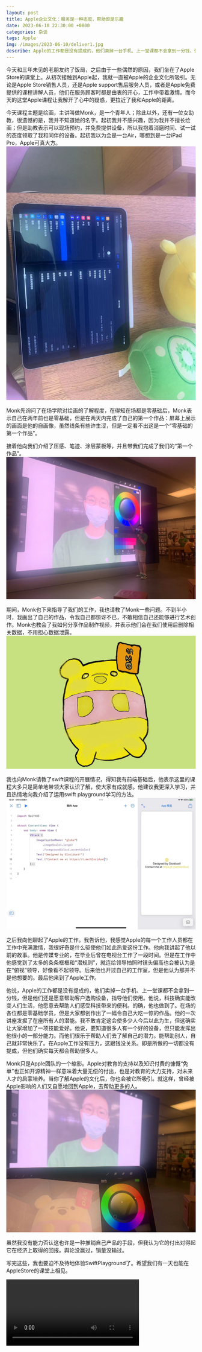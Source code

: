 ```yaml
---
layout: post
title: Apple企业文化：服务是一种态度，帮助即是乐趣
date: 2023-06-10 22:30:00 +0800
categories: 杂谈
tags: Apple
img: /images/2023-06-10/deliver1.jpg
describe: Apple的工作都是没有提成的，他们卖掉一台手机、上一堂课都不会拿到一分钱，但是他们还是愿意帮助客户。他的一次讲座发掘了在座所有人的潜能。很多人有一个好的设备，但只能发挥出他很小的一部分能力。而他们很乐于帮助人们去了解自己的潜力。Apple对教育的支持以及知识付费的慷慨“免单”也正如开源精神一样意味着大量无偿的付出，也是对教育的大力支持，对未来人才的启蒙培养。就这样，曾经被Apple影响的人们又自愿地回到Apple，去帮助更多的人。
---
```


今天和三年未见的老朋友约了饭局，之后由于一些偶然的原因，我们坐在了Apple Store的课堂上。从初次接触到Apple起，我就一直被Apple的企业文化所吸引。无论是Apple Store销售人员，还是Apple support售后服务人员，或者是Apple免费提供的课程讲解人员，他们在服务顾客时都是由衷的开心，工作中带着激情。而今天的这堂Apple课程让我解开了心中的疑惑，更拉近了我和Apple的距离。  


今天课程主题是绘画，主讲叫做Monk，是一个青年人；除此以外，还有一位女助教，很遗憾的是，我并不知道她的名字。起初我并不感兴趣，因为我并不擅长绘画；但是助教表示可以现场预约，并免费提供设备，所以我抱着消磨时间、试一试的态度领取了我和同伴的设备。起初我以为会是一台Air，哪想到是一台iPad Pro，Apple可真大方。  
![](/images/2023-06-10/pad.jpg)

Monk先询问了在场学院对绘画的了解程度，在得知在场都是零基础后，Monk表示自己在两年前也是零基础，但是在两天内完成了自己的第一个作品：屏幕上展示的画面是他的自画像，虽然线条有些许生涩，但是一定看不出这是一个“零基础的第一个作品”。  


接着他向我们介绍了压感、笔迹、涂层蒙板等，并且带我们完成了我们的“第一个作品”。  
![](/images/2023-06-10/deliver1.jpg)  

期间，Monk也下来指导了我们的工作，我也请教了Monk一些问题。不到半小时，我画出了自己的作品，令我自己都惊讶不已，不敢相信自己还能够进行艺术创作。Monk也教会了我如何分享作品制作视频，并表示他们会在我们使用后删除相关数据，不用担心数据泄露。  
![](/images/2023-06-10/pic1.jpg)

我也向Monk请教了swift课程的开展情况，得知我有前端基础后，他表示这里的课程大多只是简单地带领大家认识了解，使大家有成就感。他建议我更深入学习，并且热情地向我介绍了运用swift playground学习的方法。  
![](/images/2023-06-10/code.jpg)

之后我向他聊起了Apple的工作。我告诉他，我感觉Apple的每一个工作人员都在工作中充满激情，我很好奇是什么驱使他们如此热爱这份工作。他向我讲起了他以前的故事。他是传媒专业的，在毕业后曾在电视台工作了一段时间。但是在工作中他感觉到了太多的条条框框和“潜规则”，就连给领导拍照时镜头偏高也会被认为是在“俯视”领导，好像看不起领导。后来他也开过自己的工作室，但是他认为那并不是他想要的。最后他来到了Apple工作。  


他说，Apple的工作都是没有提成的，他们卖掉一台手机、上一堂课都不会拿到一分钱，但是他们还是愿意帮助客户选购设备，指导他们使用。他说，科技确实能改变人们生活，他愿意去帮助人们感受科技带来的便利。的确，他也做到了。在场的各位都是零基础学员，但是大家都创作出了一幅令自己大吃一惊的作品。他的一次讲座发掘了在座所有人的潜能。我不敢肯定这会使多少人今后以此为生，但这确实让大家增加了一项技能爱好。他说，要知道很多人有一个好的设备，但只能发挥出他很小的一部分能力。而他们很乐于帮助人们去了解自己的潜力。能帮助别人，自己就非常快乐了。在Apple工作没有压力，这跟钱没关系。即是所做的一切都没有提成，但他们确实每天都会帮助很多人。  


Monk只是Apple团队的一个缩影。Apple对教育的支持以及知识付费的慷慨“免单”也正如开源精神一样意味着大量无偿的付出，也是对教育的大力支持，对未来人才的启蒙培养。当你了解Apple的文化后，你也会被它所吸引。就这样，曾经被Apple影响的人们又自愿地回到Apple，去帮助更多的人。  
![](/images/2023-06-10/deliver2.jpg)

虽然我没有能力否认这也许是一种推销自己产品的手段，但我认为它的付出对得起它在经济上取得的回报。舆论没赢过，销量没输过。  


写完这些，我也要迫不及待地体验SwiftPlayground了。希望我们有一天也能在AppleStore的课堂上相见。  


<video width="70%" controls>
  <source src="/images/2023-06-10/drawpic1.mp4" type="video/mp4">
您的浏览器不支持 video 标签。
</video>